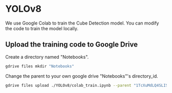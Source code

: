 # YOLOv8
We use Google Colab to train the Cube Detection model. You can modify the code to train the model locally.

## Upload the training code to Google Drive
Create a directory named "Notebooks".
```bash
gdrive files mkdir "Notebooks"
```
Change the parent to your own google drive "Notebooks"'s directory_id. 
```bash
gdrive files upload ./YOLOv8/colab_train.ipynb --parent "1TcXuMdLQ4SLISLlV5DGsojY-Pt2aDpJG" --mime "application/vnd.google.colaboratory"
```